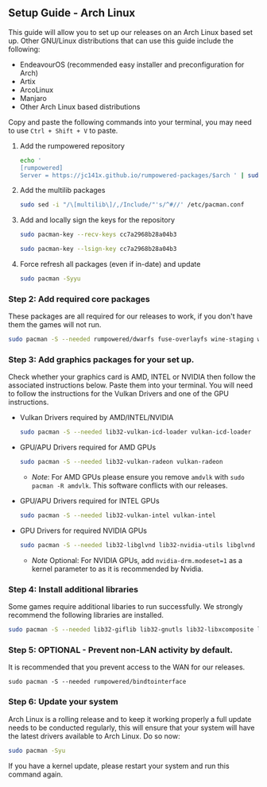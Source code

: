 ## Setup Guide - Arch Linux

This guide will allow you to set up our releases on an Arch Linux based set up. Other GNU/Linux distributions that can use this guide include the following:

- EndeavourOS (recommended easy installer and preconfiguration for Arch)
- Artix
- ArcoLinux
- Manjaro
- Other Arch Linux based distributions

Copy and paste the following commands into your terminal, you may need to use `Ctrl + Shift + V` to paste.

1. Add the rumpowered repository

    ```sh
    echo '
    [rumpowered]
    Server = https://jc141x.github.io/rumpowered-packages/$arch ' | sudo tee -a /etc/pacman.conf
    ```
2. Add the multilib packages

    ```sh
    sudo sed -i "/\[multilib\]/,/Include/"'s/^#//' /etc/pacman.conf
    ```
3. Add and locally sign the keys for the repository

    ```sh
    sudo pacman-key --recv-keys cc7a2968b28a04b3
    ```

    ```sh
    sudo pacman-key --lsign-key cc7a2968b28a04b3
    ```
4. Force refresh all packages (even if in-date) and update

    ```sh
    sudo pacman -Syyu
    ```

### Step 2: Add required core packages

These packages are all required for our releases to work, if you don't have them the games will not run.

```sh
sudo pacman -S --needed rumpowered/dwarfs fuse-overlayfs wine-staging wine-mono openssl-1.1
```

### Step 3: Add graphics packages for your set up.

Check whether your graphics card is AMD, INTEL or NVIDIA then follow the associated instructions below. Paste them into your terminal. You will need to follow the instructions for the Vulkan Drivers and one of the GPU instructions.

- Vulkan Drivers required by AMD/INTEL/NVIDIA

    ```sh
    sudo pacman -S --needed lib32-vulkan-icd-loader vulkan-icd-loader 
    ```
- GPU/APU Drivers required for AMD GPUs

    ```sh
    sudo pacman -S --needed lib32-vulkan-radeon vulkan-radeon
    ```
    - *Note*: For AMD GPUs please ensure you remove `amdvlk` with `sudo pacman -R amdvlk`. This software conflicts with our releases.

- GPU/APU Drivers required for INTEL GPUs

    ```sh
    sudo pacman -S --needed lib32-vulkan-intel vulkan-intel
    ```
- GPU Drivers for required NVIDIA GPUs

    ```sh
    sudo pacman -S --needed lib32-libglvnd lib32-nvidia-utils libglvnd nvidia
    ```
    - *Note* Optional: For NVIDIA GPUs, add `nvidia-drm.modeset=1` as a kernel parameter to as it is recommended by Nvidia.

### Step 4: Install additional libraries

Some games require additional libaries to run successfully. We strongly recommend the following libraries are installed.

```sh
sudo pacman -S --needed lib32-giflib lib32-gnutls lib32-libxcomposite lib32-libxinerama lib32-libxslt lib32-mpg123 lib32-v4l-utils lib32-alsa-lib lib32-alsa-plugins lib32-libpulse lib32-openal lib32-zlib giflib libgphoto2 libxcrypt-compat zlib gst-plugins-base gst-plugins-good gst-plugins-ugly gst-plugins-bad gstreamer-vaapi gst-libav
```

### Step 5: OPTIONAL - Prevent non-LAN activity by default.

It is recommended that you prevent access to the WAN for our releases.

```
sudo pacman -S --needed rumpowered/bindtointerface
```

### Step 6: Update your system

Arch Linux is a rolling release and to keep it working properly a full update needs to be conducted regularly, this will ensure that your system will have the latest drivers available to Arch Linux. Do so now:

```sh
sudo pacman -Syu
```

If you have a kernel update, please restart your system and run this command again.
